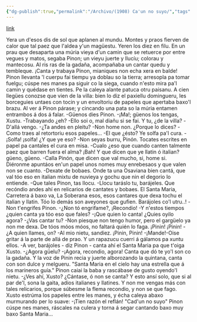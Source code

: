 ```yaml
---
{"dg-publish":true,"permalink":"/Archivo/(1908) Ca'un no suyo/","tags":["#Siglo_20","a1908","central","Pachín_de_Melás","escrito","Gijón","cuento"]}
---
```


[link](https://cosescelebres.blogspot.com/2024/09/anu-1908-caun-no-suyo-de-pachin-de-melas.html)

Yera un d'esos dis de sol que aplanen al mundu. Montes y praos fierven de calor que tal paez que l'aldea y'un magüestu.
Yeren los diez en filu. En un prau que desaparta una múria vieya d'un camin que se retuerce por entre vegues y matos, segaba Pinon; un vieyu juerte y llucíu; colorau y mantecosu.
Al ris ras de la gadaña, acompañaba un cantar quedu y tembleque. ¡Canta y trabaya Pinon, mianiques non echa xera en balde!
Pinon llevanta 'l cuerpu fai tiempu ya doblau so la tierra; arresopla pa tomar fuelgu; cúspe nes manes pa siguir co la siega, cuando n'esto mira pa'l camin y quédase en tientes.
Pe la caleya alante patuca otru paisanu. A cien llegües conozse que vien de la villa: bien lo diz el paxiellu domingueru, les borceguies untaes con tocin y un envoltoriu de papeles que apertaba baxo'l brazu.
Al ver á Pinon párase; y cincando una pata so la múria entamen entrambos á dos á falar.
-Güenos dies Pinon.
-¡Ma!; güenos los tengas, Xustu.
-Trabayando ¿eh?
-Ello soi o, mal diañu si se fai. Y tu, ¿de la villa?
-D'allá vengo.
-¿Ta andes en pleitu?
-Non home non. ¿Porque lo dices?
-Como traes al retortoriu esos papeles...
-El que ¿ésto? Ye solfa pa'l cura.
-¡Solfa! ¡solfa! ¿Y que ye eso?
-Non seyas burru, Pinón. Tocates escrites en papel pa cantales el cura en misa.
-Cualo ¿eso que cuando canten talmente paez que barren fuera el alma?
¡Bah! Y que dicen que ye llatin ó italian? güeno, güeno.
-Calla Pinón, que dicen que val mucho, si, home si. Diéronme apuntáos en'un papel unos nomes muy enrebesaos y que valen non se cuanto.
-Dexate de bobaes. Onde ta una Osaviana bien cantá, que val tóo eso en italian mixtu de nuvieya y gochu que nin el degorio lo entiende.
-Que tales Pinon, tas llocu.
-Llocu taráslo tu, barájeles. Que recóndio andes ahí en relicarios de cantates y bobaes. El Santa Maria, Carretera á baxo va, La Soberana esos, esos cantares que dexa tochu el italian y llatin. Tóo lo demás son aveyones que gufien. Barájoles co'l utru..!
-Non t'engrifes Pinon.
-¿Non tó engrifame?, ¡Recondio!
-Y n'estos tiempos ¿quien canta ya tóo eso que fales?
-¡Que quien lo canta! ¿Quies oyilo agora?
-¿Vas cantar tu?
-Non piesque non tengo humor, pero el gargüelo ya non me dexa. De tóos móos móos, no faltará quién lo faga. ¡Pinin! ¡Pinin!
-¿A quien llames, on?
-Al mio nietu, sandiez. ¡Pinin, Pinin!
-¡Mande!-Oise gritar á la parte de allá de prao.
Y un rapazucu cuerri á gálamos pa xuntu ellos.
-A ver, barájoles - diz Pinon - canta ahí el Santa Maria pa que t'oiga Xusto.
-¿Agora güelu?
-¡Agora, recondio, agora! Canta que dó te yo'l son co la gadaña.
Y la voz de Pinin recia y juerte alborozando la quintana, canta con son dulce y melgueru.
"Santa Maria
en el cielo hay una estrella
que á los marineros guía."
Pinon caiai la baba y rascábase de gusto oyendo'l nietu.
-¿Ves ahí, Xusto? ¿Cántase, ó non se canta? Y esto ansí solo, que si al par de'l, sona la gaita, adios italianes y llatines. Y non me vengas más con tales relicarios, porque súbesme la flema recondio, y non se que fago.
Xusto estrúma los papeles entre les manes, y écha caleya abaxo murmurando per lo suave:
-¡Tien razón el reflán! "Cad'un no suyo"
Pinon cúspe nes manes, ráscales na culera y torna á segar cantando baxo muy baxo Santa Maria...
